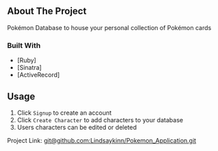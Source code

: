 <!-- ABOUT THE PROJECT -->
## About The Project

Pokémon Database to house your personal collection of Pokémon cards

### Built With

* [Ruby]
* [Sinatra]
* [ActiveRecord]


<!-- USAGE EXAMPLES -->
## Usage

1.  Click `Signup` to create an account
2.  Click `Create Character` to add characters to your database
3.  Users characters can be edited or deleted



<!-- CONTACT -->

Project Link: [git@github.com:Lindsaykinn/Pokemon_Application.git](git@github.com:Lindsaykinn/Pokemon_Application.git)





